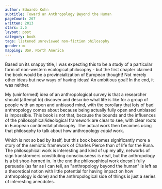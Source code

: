 ```yaml
---
author: Eduardo Kohn
subtitle: Toward an Anthropology Beyond the Human
pageCount: 267
written: 2013
stars: 3.5
layout: post
category: book
tags: listened unreviewed non-fiction philosophy
gender: m
mapping: USA, North America
---
```


Based on its snappy title, I was expecting this to be a study of a particular form of non-western ecological philosophy - but the first chapter claimed the book would be a provincialization of European thought! Not merely other ideas but new ways of having ideas! An ambitious goal! In the end, it was neither.

My (uninformed) idea of an anthropological survey is that a researcher should (attempt to) discover and describe what life is like for a group of people with an open and unbiased mind, with the corollary that lots of bad anthropology comes about because being actually fully open and unbiased is impossible. This book is not that, because the bounds and the influences of the philosophical/ideological framework are clear to see, with clear roots in European continental philosophy. The actual work then becomes using that philosophy to talk about how anthropology _could_ work.

Which is not so bad by itself, but this book becomes significantly more a story of the semiotic framework of Charles Pierce than of life for the Runa. The philosophical work is interesting and kind of up my ally, networks of sign transformers constituting consciousness is neat, but the anthropology is a bit shoe-horned in. In the end the philosophical work doesn't fully persuade (as far as I can tell, an "anthropology beyond the human" is left as a theoretical notion with little potential for having impact on how anthropology is done) and the anthropological side of things is just a series of interesting anecdotes.
